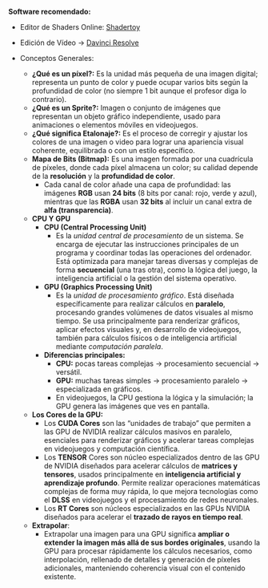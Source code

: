 **Software recomendado:**
- Editor de Shaders Online: [Shadertoy](https://www.shadertoy.com/)
- Edición de Vídeo -> [Davinci Resolve](https://www.blackmagicdesign.com/es/products/davinciresolve)

- Conceptos Generales:
	- **¿Qué es un píxel?:** Es la unidad más pequeña de una imagen digital; representa un punto de color y puede ocupar varios bits según la profundidad de color (no siempre 1 bit aunque el profesor diga lo contrario).
	- **¿Qué es un Sprite?:** Imagen o conjunto de imágenes que representan un objeto gráfico independiente, usado para animaciones o elementos móviles en videojuegos.
	- **¿Qué significa Etalonaje?:** Es el proceso de corregir y ajustar los colores de una imagen o video para lograr una apariencia visual coherente, equilibrada o con un estilo específico.
	- **Mapa de Bits (Bitmap):** Es una imagen formada por una cuadrícula de píxeles, donde cada píxel almacena un color; su calidad depende de la **resolución** y la **profundidad de color**.
		- Cada canal de color añade una capa de profundidad: las imágenes **RGB** usan **24 bits** (8 bits por canal: rojo, verde y azul), mientras que las **RGBA** usan **32 bits** al incluir un canal extra de **alfa (transparencia)**.
	- **CPU Y GPU**
		- **CPU (Central Processing Unit)**  
			- Es la _unidad central de procesamiento_ de un sistema. Se encarga de ejecutar las instrucciones principales de un programa y coordinar todas las operaciones del ordenador. Está optimizada para manejar tareas diversas y complejas de forma **secuencial** (una tras otra), como la lógica del juego, la inteligencia artificial o la gestión del sistema operativo.
		- **GPU (Graphics Processing Unit)**  
			- Es la _unidad de procesamiento gráfico_. Está diseñada específicamente para realizar cálculos en **paralelo**, procesando grandes volúmenes de datos visuales al mismo tiempo. Se usa principalmente para renderizar gráficos, aplicar efectos visuales y, en desarrollo de videojuegos, también para cálculos físicos o de inteligencia artificial mediante _computación paralela_.
		- **Diferencias principales:**
			- **CPU:** pocas tareas complejas → procesamiento secuencial → versátil.
			- **GPU:** muchas tareas simples → procesamiento paralelo → especializada en gráficos.
			- En videojuegos, la CPU gestiona la lógica y la simulación; la GPU genera las imágenes que ves en pantalla.
	- **Los Cores de la GPU:**
		- Los **CUDA Cores** son las “unidades de trabajo” que permiten a las GPU de NVIDIA realizar cálculos masivos en paralelo, esenciales para renderizar gráficos y acelerar tareas complejas en videojuegos y computación científica.
		- Los **TENSOR** Cores son núcleo especializados dentro de las GPU de NVIDIA diseñados para acelerar cálculos de **matrices y tensores**, usados principalmente en **inteligencia artificial y aprendizaje profundo**. Permite realizar operaciones matemáticas complejas de forma muy rápida, lo que mejora tecnologías como el **DLSS** en videojuegos y el procesamiento de redes neuronales.
		- Los **RT Cores** son núcleos especializados en las GPUs NVIDIA diseñados para acelerar el **trazado de rayos en tiempo real**.
	- **Extrapolar**:
		- Extrapolar una imagen para una GPU significa **ampliar o extender la imagen más allá de sus bordes originales**, usando la GPU para procesar rápidamente los cálculos necesarios, como interpolación, rellenado de detalles y generación de píxeles adicionales, manteniendo coherencia visual con el contenido existente.
	